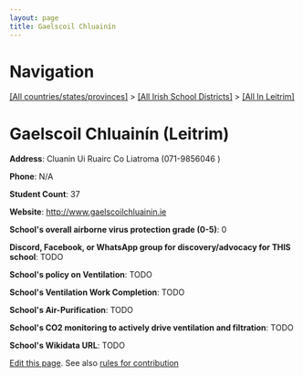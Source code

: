 ```yaml
---
layout: page
title: Gaelscoil Chluainín
---
```

# Navigation

[[All countries/states/provinces]](../../..) > [[All Irish School Districts]](../..) > [[All In Leitrim]](..)

# Gaelscoil Chluainín (Leitrim)

**Address**: Cluanin Ui Ruairc Co Liatroma (071-9856046 )

**Phone**: N/A

**Student Count**: 37

**Website**: <http://www.gaelscoilchluainin.ie>

**School's overall airborne virus protection grade (0-5)**: 0

**Discord, Facebook, or WhatsApp group for discovery/advocacy for THIS school**: TODO

**School's policy on Ventilation**: TODO

**School's Ventilation Work Completion**: TODO

**School's Air-Purification**: TODO

**School's CO2 monitoring to actively drive ventilation and filtration**: TODO

**School's Wikidata URL**: TODO


[Edit this page](https://github.com/ventilate-schools/Ireland/edit/main/./Leitrim/Gaelscoil_Chluainín.md). See also [rules for contribution](../../../contribution-rules/)